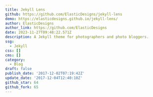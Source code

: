 ```yaml
---
title: Jekyll Lens
github: https://github.com/ElasticDesigns/jekyll-lens
demo: https://elasticdesigns.github.io/jekyll-lens/
author: ElasticDesigns
author_link: https://github.com/ElasticDesigns
date: 2023-11-27T09:48:22.571Z
description: A Jekyll theme for photographers and photo bloggers.
ssg:
  - Jekyll
css: []
cms: []
category:
  - Blog
draft: false
publish_date: '2017-12-02T07:19:42Z'
update_date: '2017-12-04T12:40:10Z'
github_star: 64
github_fork: 65
---
```

